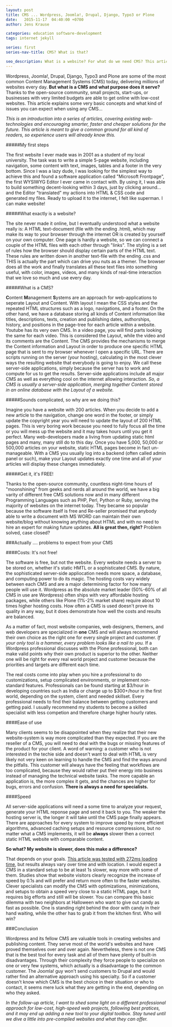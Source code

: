 ```yaml
---
layout: post
title: CMS ... Wordpress, Joomla!, Drupal, Django, Typo3 or Plone
date:   2015-11-17  04:40:00 +0700
author: Jens Krause

categories: education software-development
tags: internet jekyll

series: first
series-nav-title: CMS? What is that?

seo_description: What is a website? For what do we need CMS? This article explains the basics of internet and shows commonly used solutions as Wordpress, Joomla!, Drupal, Django, Typo3 and Plone.
---
```


Wordpress, Joomla!, Drupal, Django, Typo3 and Plone are some of the most common Content Management Systems (CMS) today, delivering millions of websites every day. **But what is a CMS and what purpose does it serve?** Thanks to the open-source community, small projects, start-ups, or businesses with very limited budgets are able to get online with low-cost websites. This article explains some very basic concepts and what kind of issues you can expect when using any CMS...

<!--more-->

_This is an introduction into a series of articles, covering existing web-technologies and encouraging smarter, faster and cheaper solutions for the future. This article is meant to give a common ground for all kind of readers, so experience users will already know this._

#####My first steps

The first website I ever made was in 2001 as a student of my local university. The task was to write a simple 5-page website, including navigation, some content with text, images, tables and a footer in the very bottom. Since I was a lazy dude, I was looking for the simplest way to achieve this and found a software application called "Microsoft Frontpage", the first WYSIWYG Editor I ever came in contact with. By using it, I was able to build something decent-looking within 3 days, just by clicking around... and the Editor "translated" my actions into HTML & CSS code and generated my files. Ready to upload it to the internet, I felt like superman. I can make website!

#####What exactly is a website?

The site never made it online, but I eventually understood what a website really is:
A HTML text-document (file with the ending .html), which may make its way to your browser through the internet OR is created by yourself on your own computer. One page is hardly a website, so we can connect a couple of the HTML files with each other through "links". The styling is a set of rules how the browser should display certain parts of the HTML text. These rules are written down in another text-file with the ending .css and THIS is actually the part which can drive you nuts as a themer. The browser does all the work and finally translates all these text files into something useful, with color, images, videos, and many kinds of real-time interaction that we love so much and use every day.

#####What is a CMS?

**C**ontent **M**anagement **S**ystems are an approach for web-applications to seperate Layout and Content. With layout I mean the CSS styles and the repeated HTML structures such as a logo, navigations, and a footer. On the other hand, we have a database storing all kinds of Content information like titles, descriptions, texts, creation and publishing dates, authorships, history, and positions in the page-tree for each article within a website. Youtube has its very own CMS. In a video page, you will find parts looking the same for each video. This is considered the Layout, while the video and its comments are the Content. The CMS provides the mechanisms to merge the Content information and Layout in order to produce one specific HTML page that is sent to my browser whenever I open a specific URL. There are scripts running on the server (your hosting), calculating in the most clever ways the resulting website that everybody is going to enjoy. We call these server-side applications, simply because the server has to work and compute for us to get the results. Server-side applications include all major CMS as well as everything cool on the internet allowing interaction. _So, a CMS is usually a server-side application, merging together Content stored in an online database with the Layout of a website._

#####Sounds complicated, so why are we doing this?

Imagine you have a website with 200 articles. When you decide to add a new article to the navigation, change one word in the footer, or simply update the copyright year you will need to update the layout of 200 HTML pages. This is very boring work because you need to fully focus all the time or you will mess up the website and it may takes hours until you get it perfect. Many web-developers made a living from updating static html pages and many, many still do to this day. Once you have 5,000, 50,000 or 500,000 articles on your website, static HTML pages become in fact un-manageable. With a CMS you usually log into a backend (often called admin panel or such), make your Layout updates exactly one time and all of your articles will display these changes immediately.

#####Get it, it's FREE!

Thanks to the open-source community, countless night-time hours of "moonshining" from geeks and nerds all around the world, we have a big varity of different free CMS solutions now and in many different Programming Languages such as PHP, Perl, Python or Ruby, serving the majority of websites on the internet today. They became so popular because the software itself is free and Re-seller promised that anybody able to write a document with MS WORD can maintain their own website/blog without knowing anything about HTML and with no need to hire an expert for making future updates.
**All is great then, right?** Problem solved, case closed?

###Actually .... problems to expect from your CMS

####Costs: It's not free!

The software is free, but not the website. Every website needs a server to be stored on, whether it's static HMTL or a sophisticated CMS. By nature, the sophisticated server-side appliocation needs more space, a database, and computing power to do its magic. The hosting costs vary widely between each CMS and are a major determining factor for how many people will use it. Wordpress as the absolute market leader (50%-60% of all CMS in use are Wordpress) often ships with very affordable hosting packages, while others like Plone (1%-2% market share) require about 10 times higher hosting costs. How often a CMS is used doesn't prove its quality in any way, but it does demonstrate how well the costs and results are balanced.

As a matter of fact, most website companies, web designers, themers, and web developers are specialized in **one** CMS and will always recommend their own choice as the right one for every single project and customer.
_If your only tool is a hammer, every problem looks like a nail to you._
If a Wordpress professional discusses with the Plone professional, both can make valid points why their own product is superior to the other. Neither one will be right for every real world project and customer because the priorities and targets are different each time.

The real costs come into play when you hire a professional to do customizations, setup complicated environments, or implement non-standard features. Professionals can be found starting at $3/hour in developing countries such as India or charge up to $300+/hour in the first world, depending on the system, client and needed skillset. Every professional needs to find their balance between getting customers and getting paid. I usually recommend my students to become a skilled specialist with less competion and therefore charge higher hourly rates.

####Ease of use

Many clients seems to be disappointed when they realize that their new website-system is way more complicated than they expected. If you are the reseller of a CMS, you will need to deal with the bugs or missing features of the product for your client. A word of warning: a customer who is not interested in the techie side and doesn't want to deal with HTML is very likely not very keen on learning to handle the CMS and find the ways around the pitfalls. This customer will always have the feeling that workflows are too complicated, because they would rather put their energy into business instead of managing the technical website tasks. The more capable an application is, the more complex it gets, and the chances are higher for bugs, errors and confusion. **There is always a need for specialists.**

####Speed

All server-side applications will need a some time to analyze your request, generate your HTML reponse page and send it back to you. The weaker the hosting server is, the longer it will take until the CMS page finally appears. There are approaches for every system to improve speed by more efficient algorithms, advanced caching setups and resource compressions, but no matter what a CMS implements, it will be **always** slower then a correct static HTML website with comparable content. 

**So what? My website is slower, does this make a difference?**

That depends on your goals. [This article was tested with 272ms loading time](http://tools.pingdom.com/fpt/#!/wTly2), but results always vary over time and with location. I would expect a CMS in a standard setup to be at least 1s slower, way more with some of them. Studies show that website visitors clearly recognize the increase of speed by 0.1s and will prefer and return more often to the faster websites. Clever specialists can modify the CMS with optimizations, minimizations, and setups to obtain a speed very close to a static HTML page, but it requires big efforts and still will be slower. You can compare this basic dilemma with two neighbors at Halloween who want to give out candy as fast as possible. One is standing right behind the door with candy in their hand waiting, while the other has to grab it from the kitchen first. Who will win?

###Conclusion

Wordpress and its fellow CMS are valuable tools in creating websites and publishing content. They serve most of the world's websites and have proved themselves over and over again. Nevertheless, there is not one CMS that is the best tool for every task and all of them have plenty of built-in disadvantages. Through their complexity they force people to specialize on one or very few systems, which actually is a disadvantage to the common customer. The Joomla! guy won't send customers to Drupal and would rather find an alternative approach using his specialty. So if a customer doesn't know which CMS is the best choice in their situation or who to contact, it seems mere luck what they are getting in the end, depending on who they asked.

_In the follow-up article, I want to shed some light on a different professional approach for low-cost, high-speed web projects, following best pratices, and it may end up adding a new tool to your digital toolbox. Stay tuned until we dive a little into pre-compiled websites and what they can offer._
